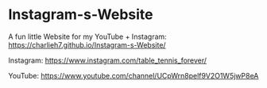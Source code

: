 # Instagram-s-Website
A fun little Website for my YouTube + Instagram: https://charlieh7.github.io/Instagram-s-Website/

Instagram: https://www.instagram.com/table_tennis_forever/

YouTube: https://www.youtube.com/channel/UCpWrn8pelf9V2O1W5jwP8eA
